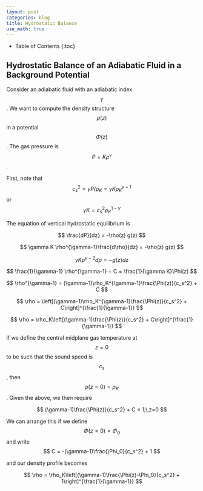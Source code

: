 ```yaml
---
layout: post
categories: blog
title: Hydrostatic Balance
use_math: true
---
```


* Table of Contents
{:toc}


## Hydrostatic Balance of an Adiabatic Fluid in a Background Potential

Consider an adiabatic fluid with an adiabatic index
$$ \gamma $$. We want to compute the density structure 
$$ \rho(z) $$ in a potential $$ \Phi(z) $$. The gas
pressure is $$ P = K \rho^{\gamma} $$.

First, note that
$$
c_s^2 = \gamma P /\rho_K = \gamma K \rho_K^{\gamma-1}
$$
or
$$
\gamma K = c_s^2 \rho_K^{1-\gamma}
$$

The equation of vertical hydrostatic equilibrium is

$$
\frac{dP}{dz} = -\rho(z) g(z)
$$

$$
\gamma K \rho^{\gamma-1}\frac{d\rho}{dz} = -\rho(z) g(z)
$$

$$
\gamma K \rho^{\gamma-2}d\rho = - g(z) dz
$$

$$
\frac{1}{\gamma-1} \rho^{\gamma-1} + C = \frac{1}{\gamma K}\Phi(z)
$$

$$
\rho^{\gamma-1} = (\gamma-1)\rho_K^{\gamma-1}\frac{\Phi(z)}{c_s^2} + C
$$


$$
\rho = \left[(\gamma-1)\rho_K^{\gamma-1}\frac{\Phi(z)}{c_s^2} + C\right]^{\frac{1}{\gamma-1}}
$$

$$
\rho = \rho_K\left[(\gamma-1)\frac{\Phi(z)}{c_s^2} + C\right]^{\frac{1}{\gamma-1}}
$$

If we define the central midplane gas temperature at $$z=0$$
to be such that the sound speed is $$c_s$$, then $$\rho(z=0)=\rho_K$$. Given the above, we then require

$$
(\gamma-1)\frac{\Phi(z)}{c_s^2} + C = 1;\,z=0
$$

We can arrange this if we define $$\Phi(z=0)=\Phi_0$$ and write
$$
C = -(\gamma-1)\frac{\Phi_0}{c_s^2} + 1
$$

and our density profile becomes

$$
\rho = \rho_K\left[(\gamma-1)\frac{\Phi(z)-\Phi_0}{c_s^2} + 1\right]^{\frac{1}{\gamma-1}}
$$



